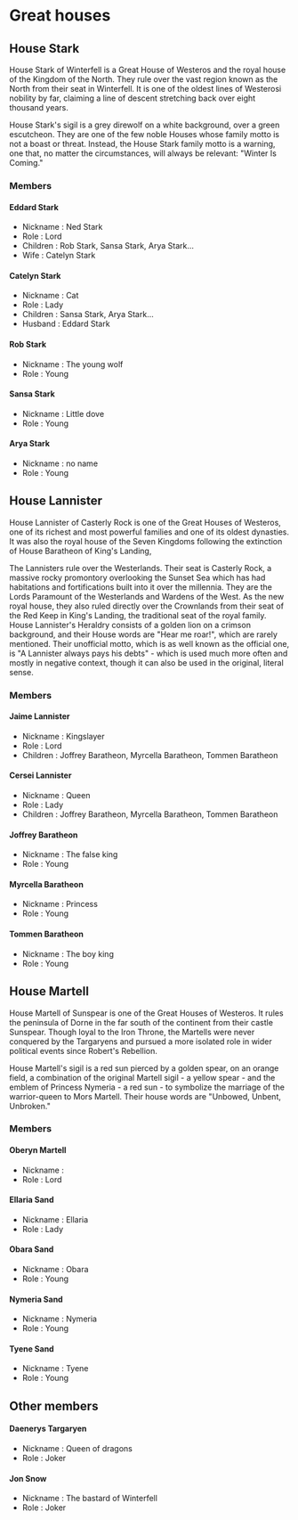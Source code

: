 # Great houses

## House Stark

House Stark of Winterfell is a Great House of Westeros and the royal house of the Kingdom of the North. They rule over the vast region known as the North from their seat in Winterfell. It is one of the oldest lines of Westerosi nobility by far, claiming a line of descent stretching back over eight thousand years. 

House Stark's sigil is a grey direwolf on a white background, over a green escutcheon. They are one of the few noble Houses whose family motto is not a boast or threat. Instead, the House Stark family motto is a warning, one that, no matter the circumstances, will always be relevant: "Winter Is Coming."

### Members

#### Eddard Stark

* Nickname : Ned Stark
* Role : Lord
* Children : Rob Stark, Sansa Stark, Arya Stark...
* Wife : Catelyn Stark

#### Catelyn Stark

* Nickname : Cat
* Role : Lady
* Children : Sansa Stark, Arya Stark...
* Husband : Eddard Stark

#### Rob Stark

* Nickname : The young wolf
* Role : Young

#### Sansa Stark

* Nickname : Little dove
* Role : Young

#### Arya Stark

* Nickname : no name
* Role : Young

## House Lannister

House Lannister of Casterly Rock is one of the Great Houses of Westeros, one of its richest and most powerful families and one of its oldest dynasties. It was also the royal house of the Seven Kingdoms following the extinction of House Baratheon of King's Landing,

The Lannisters rule over the Westerlands. Their seat is Casterly Rock, a massive rocky promontory overlooking the Sunset Sea which has had habitations and fortifications built into it over the millennia. They are the Lords Paramount of the Westerlands and Wardens of the West. As the new royal house, they also ruled directly over the Crownlands from their seat of the Red Keep in King's Landing, the traditional seat of the royal family. House Lannister's Heraldry consists of a golden lion on a crimson background, and their House words are "Hear me roar!", which are rarely mentioned. Their unofficial motto, which is as well known as the official one, is "A Lannister always pays his debts" - which is used much more often and mostly in negative context, though it can also be used in the original, literal sense.

### Members

#### Jaime Lannister

* Nickname : Kingslayer
* Role : Lord
* Children : Joffrey Baratheon, Myrcella Baratheon, Tommen Baratheon

#### Cersei Lannister

* Nickname : Queen
* Role : Lady
* Children : Joffrey Baratheon, Myrcella Baratheon, Tommen Baratheon

#### Joffrey Baratheon

* Nickname : The false king
* Role : Young

#### Myrcella Baratheon

* Nickname : Princess
* Role : Young

#### Tommen Baratheon

* Nickname : The boy king
* Role : Young

## House Martell

House Martell of Sunspear is one of the Great Houses of Westeros. It rules the peninsula of Dorne in the far south of the continent from their castle Sunspear. Though loyal to the Iron Throne, the Martells were never conquered by the Targaryens and pursued a more isolated role in wider political events since Robert's Rebellion.

House Martell's sigil is a red sun pierced by a golden spear, on an orange field, a combination of the original Martell sigil - a yellow spear - and the emblem of Princess Nymeria - a red sun - to symbolize the marriage of the warrior-queen to Mors Martell. Their house words are "Unbowed, Unbent, Unbroken."

### Members

#### Oberyn Martell

* Nickname :
* Role : Lord

#### Ellaria Sand

* Nickname : Ellaria
* Role : Lady

#### Obara Sand

* Nickname : Obara
* Role : Young

#### Nymeria Sand

* Nickname : Nymeria
* Role : Young

#### Tyene Sand

* Nickname : Tyene
* Role : Young

## Other members

#### Daenerys Targaryen

* Nickname : Queen of dragons
* Role : Joker

#### Jon Snow

* Nickname : The bastard of Winterfell
* Role : Joker